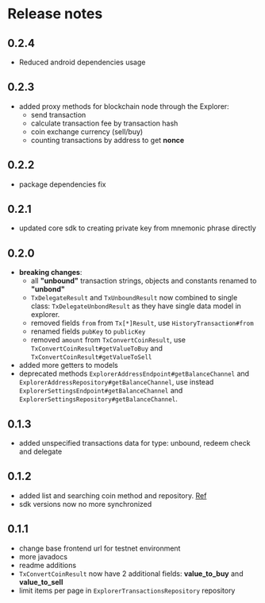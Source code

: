 # Release notes

## 0.2.4
 - Reduced android dependencies usage

## 0.2.3
 - added proxy methods for blockchain node through the Explorer:
    - send transaction
    - calculate transaction fee by transaction hash
    - coin exchange currency (sell/buy)
    - counting transactions by address to get **nonce**

## 0.2.2
 - package dependencies fix

## 0.2.1
 - updated core sdk to creating private key from mnemonic phrase directly

## 0.2.0
 - **breaking changes**:
   - all **"unbound"** transaction strings, objects and constants renamed to **"unbond"**
   - `TxDelegateResult` and `TxUnboundResult` now combined to single class: `TxDelegateUnbondResult` as they have single data model in explorer.
   - removed fields `from` from `Tx[*]Result`, use `HistoryTransaction#from`
   - renamed fields `pubKey` to `publicKey`
   - removed `amount` from `TxConvertCoinResult`, use `TxConvertCoinResult#getValueToBuy` and `TxConvertCoinResult#getValueToSell`
 - added more getters to models
 - deprecated methods `ExplorerAddressEndpoint#getBalanceChannel` and `ExplorerAddressRepository#getBalanceChannel`,
 use instead `ExplorerSettingsEndpoint#getBalanceChannel` and `ExplorerSettingsRepository#getBalanceChannel`.

## 0.1.3
 - added unspecified transactions data for type: unbound, redeem check and delegate

## 0.1.2
 - added list and searching coin method and repository. [Ref](https://testnet.explorer.minter.network/help/index.html#operations-Coins-get_api_v1_coins)
 - sdk versions now no more synchronized

## 0.1.1
 - change base frontend url for testnet environment
 - more javadocs
 - readme additions
 - `TxConvertCoinResult` now have 2 additional fields: **value_to_buy** and **value_to_sell**
 - limit items per page in `ExplorerTransactionsRepository` repository